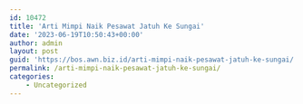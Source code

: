 ```yaml
---
id: 10472
title: 'Arti Mimpi Naik Pesawat Jatuh Ke Sungai'
date: '2023-06-19T10:50:43+00:00'
author: admin
layout: post
guid: 'https://bos.awn.biz.id/arti-mimpi-naik-pesawat-jatuh-ke-sungai/'
permalink: /arti-mimpi-naik-pesawat-jatuh-ke-sungai/
categories:
    - Uncategorized
---
```


